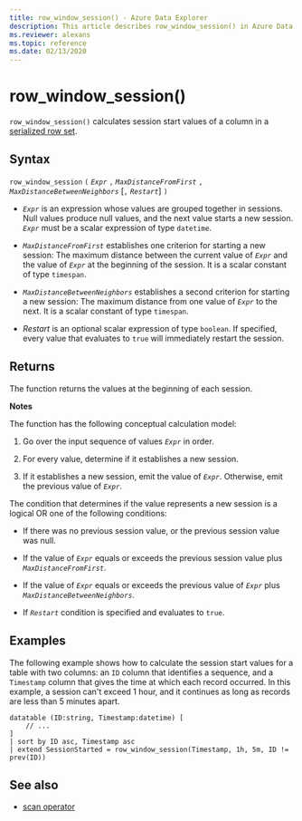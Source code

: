 ```yaml
---
title: row_window_session() - Azure Data Explorer
description: This article describes row_window_session() in Azure Data Explorer.
ms.reviewer: alexans
ms.topic: reference
ms.date: 02/13/2020
---
```

# row_window_session()

`row_window_session()` calculates session start values of a column in a [serialized row set](./windowsfunctions.md#serialized-row-set).

## Syntax

`row_window_session` `(` *`Expr`* `,` *`MaxDistanceFromFirst`* `,` *`MaxDistanceBetweenNeighbors`* [`,` *`Restart`*] `)`

* *`Expr`* is an expression whose values are grouped together in sessions.
  Null values produce null values, and the next value starts a new session.
  *`Expr`* must be a scalar expression of type `datetime`.

* *`MaxDistanceFromFirst`* establishes one criterion for starting a new session:
  The maximum distance between the current value of *`Expr`* and the value of
  *`Expr`* at the beginning of the session.
  It is a scalar constant of type `timespan`.

* *`MaxDistanceBetweenNeighbors`* establishes a second criterion for starting a new session:
  The maximum distance from one value of *`Expr`* to the next.
  It is a scalar constant of type `timespan`.

* *Restart* is an optional scalar expression of type `boolean`. If specified,
  every value that evaluates to `true` will immediately restart the session.

## Returns

The function returns the values at the beginning of each session.

**Notes**

The function has the following conceptual calculation model:

1. Go over the input sequence of values *`Expr`* in order.

1. For every value, determine if it establishes a new session.

1. If it establishes a new session, emit the value of *`Expr`*. Otherwise, emit the previous value of *`Expr`*.

The condition that determines if the value represents a new session is
a logical OR one of the following conditions:

* If there was no previous session value, or the previous session value was null.

* If the value of *`Expr`* equals or exceeds the previous session value plus
  *`MaxDistanceFromFirst`*.

* If the value of *`Expr`* equals or exceeds the previous value of *`Expr`*
  plus *`MaxDistanceBetweenNeighbors`*.

* If *`Restart`* condition is specified and evaluates to `true`. 

## Examples

The following example shows how to calculate the session start values for a table
with two columns: an `ID` column that identifies a sequence, and a `Timestamp`
column that gives the time at which each record occurred. In this example,
a session can't exceed 1 hour, and it continues as long as records are less than
5 minutes apart.

```kusto
datatable (ID:string, Timestamp:datetime) [
    // ...
]
| sort by ID asc, Timestamp asc
| extend SessionStarted = row_window_session(Timestamp, 1h, 5m, ID != prev(ID))
```

## See also

* [scan operator](scan-operator.md)
